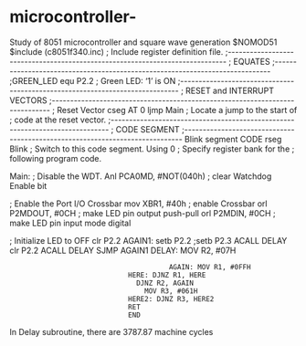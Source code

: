 # microcontroller-
Study of 8051 microcontroller and square wave generation
$NOMOD51
$include (c8051f340.inc) ; Include register definition file.
;-----------------------------------------------------------------------------
; EQUATES
;-----------------------------------------------------------------------------
;GREEN_LED equ P2.2 ; Green LED: ‘1’ is ON
;-----------------------------------------------------------------------------
; RESET and INTERRUPT VECTORS
;-----------------------------------------------------------------------------
; Reset Vector
cseg AT 0
ljmp Main ; Locate a jump to the start of
; code at the reset vector.
;-----------------------------------------------------------------------------
; CODE SEGMENT
;-----------------------------------------------------------------------------
Blink segment CODE
rseg Blink ; Switch to this code segment.
Using 0 ; Specify register bank for the
; following program code.

Main:
; Disable the WDT.
Anl PCA0MD, #NOT(040h) ; clear Watchdog Enable bit

; Enable the Port I/O Crossbar
mov XBR1, #40h ; enable Crossbar
orl P2MDOUT, #0CH ; make LED pin output push-pull
orl P2MDIN, #0CH ; make LED pin input mode digital

; Initialize LED to OFF
                         clr P2.2
AGAIN1:      setb P2.2
	       ;setb P2.3
	      ACALL DELAY
	      clr P2.2
	    ACALL DELAY
		                                                              SJMP AGAIN1
                                                                 DELAY: MOV R2, #07H
                                           
                                           AGAIN: MOV R1, #0FFH
                                 HERE: DJNZ R1, HERE
                                   DJNZ R2, AGAIN
                                     MOV R3, #061H    
	                          	 HERE2: DJNZ R3, HERE2	   			
                                 RET
                                 END

In Delay subroutine, there are 3787.87 machine cycles
